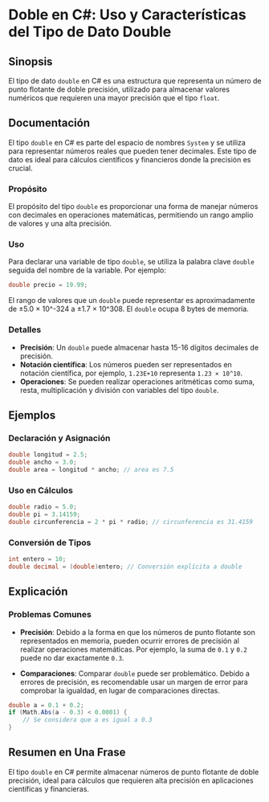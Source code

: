 <!--
Meta Description: # Doble en C#: Uso y Características del Tipo de Dato Double ## Sinopsis El tipo de dato `double` en C# es una estructura que representa un número de ...
Meta Keywords: double, precisión, tipo, que, una
-->

# Doble en C#: Uso y Características del Tipo de Dato Double

## Sinopsis
El tipo de dato `double` en C# es una estructura que representa un número de punto flotante de doble precisión, utilizado para almacenar valores numéricos que requieren una mayor precisión que el tipo `float`.

## Documentación
El tipo `double` en C# es parte del espacio de nombres `System` y se utiliza para representar números reales que pueden tener decimales. Este tipo de dato es ideal para cálculos científicos y financieros donde la precisión es crucial. 

### Propósito
El propósito del tipo `double` es proporcionar una forma de manejar números con decimales en operaciones matemáticas, permitiendo un rango amplio de valores y una alta precisión.

### Uso
Para declarar una variable de tipo `double`, se utiliza la palabra clave `double` seguida del nombre de la variable. Por ejemplo:

```csharp
double precio = 19.99;
```

El rango de valores que un `double` puede representar es aproximadamente de ±5.0 × 10^-324 a ±1.7 × 10^308. El `double` ocupa 8 bytes de memoria.

### Detalles
- **Precisión**: Un `double` puede almacenar hasta 15-16 dígitos decimales de precisión.
- **Notación científica**: Los números pueden ser representados en notación científica, por ejemplo, `1.23E+10` representa `1.23 × 10^10`.
- **Operaciones**: Se pueden realizar operaciones aritméticas como suma, resta, multiplicación y división con variables del tipo `double`.

## Ejemplos
### Declaración y Asignación
```csharp
double longitud = 2.5;
double ancho = 3.0;
double area = longitud * ancho; // area es 7.5
```

### Uso en Cálculos
```csharp
double radio = 5.0;
double pi = 3.14159;
double circunferencia = 2 * pi * radio; // circunferencia es 31.4159
```

### Conversión de Tipos
```csharp
int entero = 10;
double decimal = (double)entero; // Conversión explícita a double
```

## Explicación
### Problemas Comunes
- **Precisión**: Debido a la forma en que los números de punto flotante son representados en memoria, pueden ocurrir errores de precisión al realizar operaciones matemáticas. Por ejemplo, la suma de `0.1` y `0.2` puede no dar exactamente `0.3`.
  
- **Comparaciones**: Comparar `double` puede ser problemático. Debido a errores de precisión, es recomendable usar un margen de error para comprobar la igualdad, en lugar de comparaciones directas.

```csharp
double a = 0.1 + 0.2;
if (Math.Abs(a - 0.3) < 0.0001) {
    // Se considera que a es igual a 0.3
}
```

## Resumen en Una Frase
El tipo `double` en C# permite almacenar números de punto flotante de doble precisión, ideal para cálculos que requieren alta precisión en aplicaciones científicas y financieras.